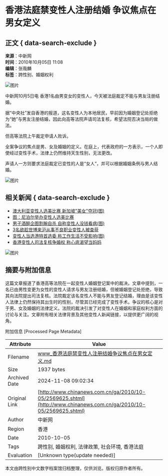 # 香港法庭禁变性人注册结婚 争议焦点在男女定义

## 正文 { data-search-exclude }


**来源**：中新网  
**时间**：2010年10月05日 11:08  
**编辑**：张哉麟  
**标签**：跨性别、婚姻权利

![图片](http://www.chinanews.com.cn/fileftp/2010/04/2010-04-23/U76P4T47D13180F981DT20100423110629.jpg)

中新网10月5日电 香港1名由男变女的变性人，今天被法庭裁定不能与男友注册结婚。

据“中央社”发自香港的报道，这名变性人为本地居民，早前因为婚姻登记处拒绝为“她”与男友注册结婚，因此向高等法院声请司法复核，希望法院否决当局的做法。

但高等法院上午裁定申请人败诉。

全案争议的焦点是男、女及婚姻的定义。在庭上，代表政府的一方表示，一个人即使经过变性手术，法律上仍然维持天生性别，无法更改。

声请人一方则要求法庭裁定已变性的人是“女人”，并可以根据婚姻条例与男人结婚。

![图片](http://www.chinanews.com.cn/fileftp/2010/04/2010-04-23/U76P4T47D13180F980DT20100423111451.jpg)

## 相关新闻 { data-search-exclude }

- [澳大利亚变性人选美比赛 新加坡"美女"夺冠(图)](http://www.chinanews.com.cn/gj/2010/10-03/2568877.shtml)
- [图：尼泊尔举办变性人选美比赛](http://www.chinanews.com.cn/tp/hd/2010/09-13/6606.shtml)
- [男子酒醉企图割腕自杀 自称变性人没钱看病(图)](http://www.chinanews.com.cn/ga/2010/08-26/2493075.shtml)
- [3名欲趁世博来沪从事不良职业变性人被查获](http://www.chinanews.com.cn/expo/2010/08-25/2491267.shtml)
- [变性人当选港特首选委 称工作生活不受影响(图)](http://www.chinanews.com.cn/ga/2010/08-11/2460246.shtml)
- [香港变性人司法复核争婚权 称心底渴望当妈妈](http://www.chinanews.com.cn/ga/2010/08-10/2457683.shtml)

![图片](http://www.chinanews.com.cn/fileftp/2010/04/2010-04-23/U76P4T47D13180F979DT20100423112440.jpg)

## 摘要与附加信息

<!-- tcd_abstract -->
这篇文章报道了香港高等法院在一起变性人婚姻登记案中的裁决。文章中提到，一名已由男性变更为女性的变性人请求与男友注册结婚，但被婚姻登记处拒绝，导致其向法院提出司法复核。法院裁定该名变性人不能与男友登记结婚，理由是该变性人法律上仍然保持其出生时的性别，尽管其已经完成了变性手术。争议的核心是对于男、女及婚姻的法律定义。法院的裁决引发了对变性人在婚姻和家庭权利方面的讨论与关注。文章附有相关法律背景及其他变性人新闻链接，以提供更广阔的视角。
<!-- tcd_abstract_end -->

附加信息 [Processed Page Metadata]

| Attribute       | Value                                  |
|-----------------|----------------------------------------|
| Filename        | www_香港法庭禁变性人注册结婚争议焦点在男女定义.md                             |
| Size            | 1937 bytes                           |
| Archived Date   | 2024-11-08 09:02:34                             |
| Original Link   | [http://www.chinanews.com.cn/ga/2010/10-05/2569625.shtml](http://www.chinanews.com.cn/ga/2010/10-05/2569625.shtml)                       |
| Author          | 中新网                               |
| Region          | 香港                               |
| Date            | 2010-10-05                                 |
| Tags            | 跨性别, 婚姻权利, 法律政策, 社会环境, 香港法庭                                 |
| Evaluation            | [Unknown type(update needed)]                                 |
<!-- tcd_table_end -->

本文由跨性别中文数字档案馆归档整理，仅供浏览。版权归原作者所有。
